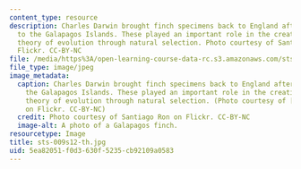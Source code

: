 ```yaml
---
content_type: resource
description: Charles Darwin brought finch specimens back to England after his trip
  to the Galapagos Islands. These played an important role in the creation of Darwin's
  theory of evolution through natural selection. Photo courtesy of Santiago Ron on
  Flickr. CC-BY-NC
file: /media/https%3A/open-learning-course-data-rc.s3.amazonaws.com/sts-009-evolution-and-society-spring-2012/5ea82051f0d3630f5235cb92109a0583_sts-009s12-th.jpg
file_type: image/jpeg
image_metadata:
  caption: Charles Darwin brought finch specimens back to England after his trip to
    the Galapagos Islands. These played an important role in the creation of Darwin's
    theory of evolution through natural selection. (Photo courtesy of [Santiago Ron](http://www.flickr.com/photos/tiagoron/7270168492/)
    on Flickr. CC-BY-NC)
  credit: Photo courtesy of Santiago Ron on Flickr. CC-BY-NC
  image-alt: A photo of a Galapagos finch.
resourcetype: Image
title: sts-009s12-th.jpg
uid: 5ea82051-f0d3-630f-5235-cb92109a0583
---
```

